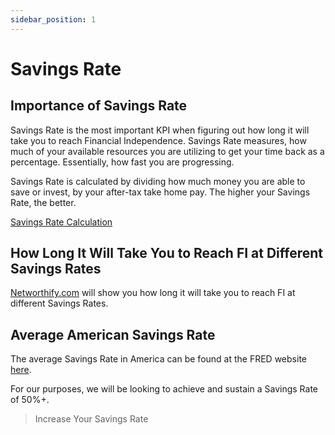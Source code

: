 ```yaml
---
sidebar_position: 1
---
```


# Savings Rate

## Importance of Savings Rate

Savings Rate is the most important KPI when figuring out how long it will take you to reach Financial Independence. Savings Rate measures, how much of your available resources you are utilizing to get your time back as a percentage. Essentially, how fast you are progressing. 

Savings Rate is calculated by dividing how much money you are able to save or invest, by your after-tax take home pay. The higher your Savings Rate, the better.

[Savings Rate Calculation](/img/savingsrt.svg)

## How Long It Will Take You to Reach FI at Different Savings Rates

[Networthify.com](https://networthify.com/calculator/earlyretirement?income=50000&initialBalance=0&expenses=20000&annualPct=5&withdrawalRate=4) will show you how long it will take you to reach FI at different Savings Rates. 

## Average American Savings Rate

The average Savings Rate in America can be found at the FRED website [here](https://fred.stlouisfed.org/series/PSAVERT).

For our purposes, we will be looking to achieve and sustain a Savings Rate of 50%+.

>Increase Your Savings Rate
